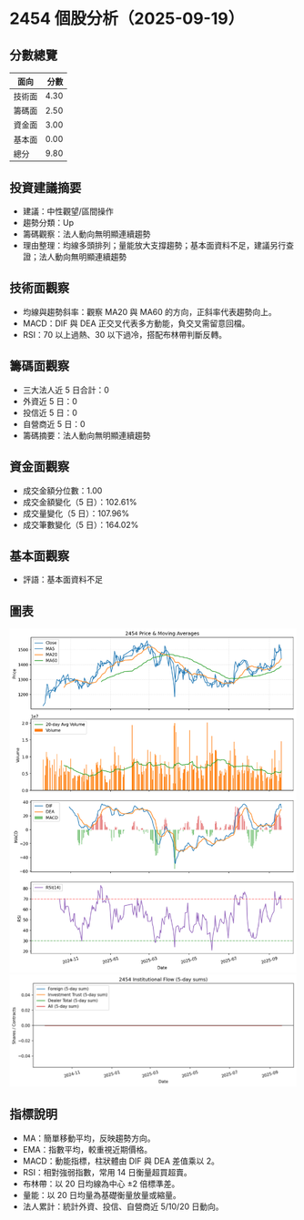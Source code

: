 # 2454 個股分析（2025-09-19）

## 分數總覽
| 面向 | 分數 |
| --- | ---: |
| 技術面 | 4.30 |
| 籌碼面 | 2.50 |
| 資金面 | 3.00 |
| 基本面 | 0.00 |
| 總分 | 9.80 |

## 投資建議摘要
- 建議：中性觀望/區間操作
- 趨勢分類：Up
- 籌碼觀察：法人動向無明顯連續趨勢
- 理由整理：均線多頭排列；量能放大支撐趨勢；基本面資料不足，建議另行查證；法人動向無明顯連續趨勢

## 技術面觀察
- 均線與趨勢斜率：觀察 MA20 與 MA60 的方向，正斜率代表趨勢向上。
- MACD：DIF 與 DEA 正交叉代表多方動能，負交叉需留意回檔。
- RSI：70 以上過熱、30 以下過冷，搭配布林帶判斷反轉。

## 籌碼面觀察
- 三大法人近 5 日合計：0
- 外資近 5 日：0
- 投信近 5 日：0
- 自營商近 5 日：0
- 籌碼摘要：法人動向無明顯連續趨勢

## 資金面觀察
- 成交金額分位數：1.00
- 成交金額變化（5 日）：102.61%
- 成交量變化（5 日）：107.96%
- 成交筆數變化（5 日）：164.02%

## 基本面觀察
- 評語：基本面資料不足

## 圖表
![圖表](../charts/2454_20250919_price.png)
![圖表](../charts/2454_20250919_chip.png)

## 指標說明
- MA：簡單移動平均，反映趨勢方向。
- EMA：指數平均，較重視近期價格。
- MACD：動能指標，柱狀體由 DIF 與 DEA 差值乘以 2。
- RSI：相對強弱指數，常用 14 日衡量超買超賣。
- 布林帶：以 20 日均線為中心 ±2 倍標準差。
- 量能：以 20 日均量為基礎衡量放量或縮量。
- 法人累計：統計外資、投信、自營商近 5/10/20 日動向。
